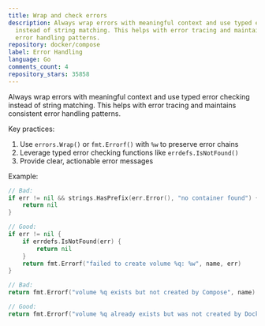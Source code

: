 ```yaml
---
title: Wrap and check errors
description: Always wrap errors with meaningful context and use typed error checking
  instead of string matching. This helps with error tracing and maintains consistent
  error handling patterns.
repository: docker/compose
label: Error Handling
language: Go
comments_count: 4
repository_stars: 35858
---
```


Always wrap errors with meaningful context and use typed error checking instead of string matching. This helps with error tracing and maintains consistent error handling patterns.

Key practices:
1. Use `errors.Wrap()` or `fmt.Errorf()` with `%w` to preserve error chains
2. Leverage typed error checking functions like `errdefs.IsNotFound()`
3. Provide clear, actionable error messages

Example:

```go
// Bad:
if err != nil && strings.HasPrefix(err.Error(), "no container found") {
    return nil
}

// Good:
if err != nil {
    if errdefs.IsNotFound(err) {
        return nil
    }
    return fmt.Errorf("failed to create volume %q: %w", name, err)
}

// Bad:
return fmt.Errorf("volume %q exists but not created by Compose", name)

// Good:
return fmt.Errorf("volume %q already exists but was not created by Docker Compose. Use `external: true` to use an existing volume", name)
```